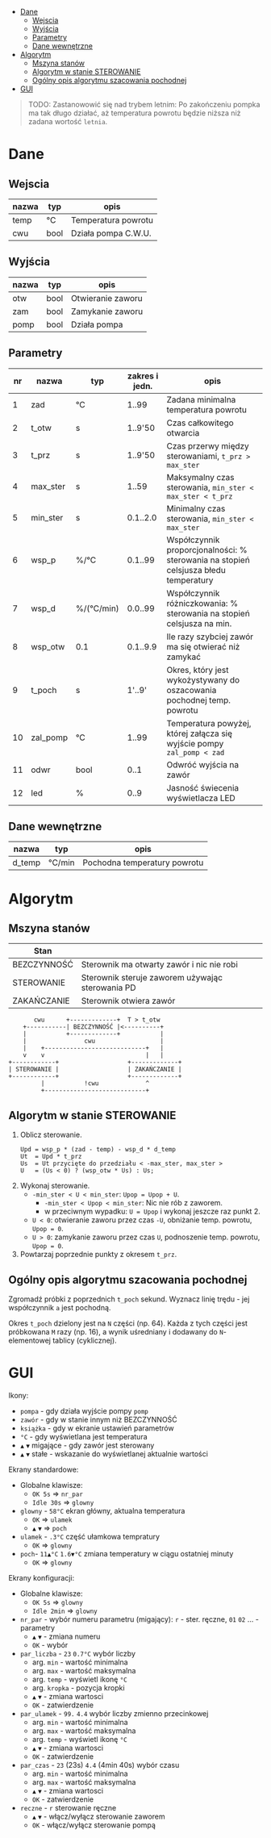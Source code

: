 

- [Dane](#dane)
  - [Wejscia](#wejscia)
  - [Wyjścia](#wyj%c5%9bcia)
  - [Parametry](#parametry)
  - [Dane wewnętrzne](#dane-wewn%c4%99trzne)
- [Algorytm](#algorytm)
  - [Mszyna stanów](#mszyna-stan%c3%b3w)
  - [Algorytm w stanie STEROWANIE](#algorytm-w-stanie-sterowanie)
  - [Ogólny opis algorytmu szacowania pochodnej](#og%c3%b3lny-opis-algorytmu-szacowania-pochodnej)
- [GUI](#gui)

> TODO:
> Zastanowowić się nad trybem letnim: Po zakończeniu pompka ma tak długo działać, aż temperatura powrotu będzie niższa niż zadana wortość `letnia`.

Dane
====

Wejscia
-------

nazwa | typ | opis
-|-|-
temp | °C | Temperatura powrotu
cwu | bool | Działa pompa C.W.U.

Wyjścia
-------

nazwa | typ | opis
-|-|-
otw | bool | Otwieranie zaworu
zam | bool | Zamykanie zaworu
pomp | bool | Działa pompa

Parametry
---------

nr | nazwa | typ | zakres i jedn. | opis
-|-|-|-|-
1|zad | °C | 1..99 | Zadana minimalna temperatura powrotu
2|t_otw | s | 1..9'50 | Czas całkowitego otwarcia
3|t_prz | s | 1..9'50 | Czas przerwy między sterowaniami, `t_prz > max_ster`
4|max_ster | s | 1..59 | Maksymalny czas sterowania, `min_ster < max_ster < t_prz`
5|min_ster | s | 0.1..2.0 | Minimalny czas sterowania, `min_ster < max_ster`
6|wsp_p | %/°C | 0.1..99 | Współczynnik proporcjonalności: % sterowania na stopień celsjusza błedu temperatury
7|wsp_d | %/(°C/min) | 0.0..99 | Współczynnik różniczkowania: % sterowania na stopień celsjusza na min.
8|wsp_otw | 0.1 | 0.1..9.9 | Ile razy szybciej zawór ma się otwierać niż zamykać
9|t_poch | s | 1'..9' | Okres, który jest wykożystywany do oszacowania pochodnej temp. powrotu
10|zal_pomp | °C | 1..99 | Temperatura powyżej, której załącza się wyjście pompy `zal_pomp < zad`
11|odwr | bool | 0..1 | Odwróć wyjścia na zawór
12|led | % | 0..9 | Jasność świecenia wyświetlacza LED


Dane wewnętrzne
---------------

nazwa | typ | opis
-|-|-
d_temp | °C/min | Pochodna temperatury powrotu


Algorytm
========

Mszyna stanów
-------------

Stan | |
-|-
BEZCZYNNOŚĆ | Sterownik ma otwarty zawór i nic nie robi
STEROWANIE | Sterownik steruje zaworem używając sterowania PD
ZAKAŃCZANIE | Sterownik otwiera zawór

```
       cwu      +-------------+  T > t_otw
    +-----------| BEZCZYNNOŚĆ |<----------+
    |           +-------------+           |
    |                cwu                  |
    |    +----------------------------+   |
    v    v                            |   |
+------------+                   +-------------+
| STEROWANIE |                   | ZAKAŃCZANIE |
+------------+                   +-------------+
         |           !cwu             ^
         +----------------------------+
```

Algorytm w stanie STEROWANIE
----------------------------

1. Oblicz sterowanie.
   ```
   Upd = wsp_p * (zad - temp) - wsp_d * d_temp
   Ut  = Upd * t_prz
   Us  = Ut przycięte do przedziału < -max_ster, max_ster >
   U   = (Us < 0) ? (wsp_otw * Us) : Us;
   ```
2. Wykonaj sterowanie.
   * `-min_ster < U < min_ster`: `Upop = Upop + U`.
     * `-min_ster < Upop < min_ster`: Nic nie rób z zaworem.
     * w przeciwnym wypadku: `U = Upop` i wykonaj jeszcze raz punkt 2.
   * `U < 0`: otwieranie zaworu przez czas `-U`, obniżanie temp. powrotu, `Upop = 0`.
   * `U > 0`: zamykanie zaworu przez czas `U`, podnoszenie temp. powrotu, `Upop = 0`.
3. Powtarzaj poprzednie punkty z okresem `t_prz`.


Ogólny opis algorytmu szacowania pochodnej
------------------------------------------

Zgromadź próbki z poprzednich `t_poch` sekund. Wyznacz linię trędu - jej współczynnik `a` jest pochodną.

Okres `t_poch` dzielony jest na `N` części (np. 64). Każda z tych części jest próbkowana `M` razy (np. 16), a wynik uśredniany i dodawany do `N`-elementowej tablicy (cyklicznej). 


GUI
===

Ikony:
* `pompa` - gdy działa wyjście pompy `pomp`
* `zawór` - gdy w stanie innym niż BEZCZYNNOŚĆ
* `książka` - gdy w ekranie ustawień parametrów
* `°C` - gdy wyświetlana jest temperatura
* `▲` `▼` migające - gdy zawór jest sterowany
* `▲` `▼` stałe - wskazanie do wyświetlanej aktualnie wartości

Ekrany standardowe:
* Globalne klawisze:
  * `OK 5s` => `nr_par`
  * `Idle 30s` => `glowny`
* `glowny` - `58°C` ekran główny, aktualna temperatura
  * `OK` => `ulamek`
  * `▲` `▼` => `poch`
* `ulamek` - `.3°C` część ułamkowa tempratury
  * `OK` => `glowny`
* `poch`- `11▲°C` `1.6▼°C` zmiana temperatury w ciągu ostatniej minuty
  * `OK` => `glowny`
  
Ekrany konfiguracji:
* Globalne klawisze:
  * `OK 5s` => `glowny`
  * `Idle 2min` => `glowny`
* `nr_par` - wybór numeru parametru (migający): `r` - ster. ręczne, `01` `02` ... - parametry
  * `▲` `▼` - zmiana numeru
  * `OK` - wybór
* `par_liczba` - `23` `0.7°C` wybór liczby
  * arg. `min` - wartość minimalna
  * arg. `max` - wartość maksymalna
  * arg. `temp` - wyświetl ikonę `°C`
  * arg. `kropka` - pozycja kropki
  * `▲` `▼` - zmiana wartosci
  * `OK` - zatwierdzenie
* `par_ulamek` - `99.` `4.4` wybór liczby zmienno przecinkowej
  * arg. `min` - wartość minimalna
  * arg. `max` - wartość maksymalna
  * arg. `temp` - wyświetl ikonę `°C`
  * `▲` `▼` - zmiana wartosci
  * `OK` - zatwierdzenie
* `par_czas` - `23` (23s) `4.4` (4min 40s) wybór czasu
  * arg. `min` - wartość minimalna
  * arg. `max` - wartość maksymalna
  * `▲` `▼` - zmiana wartosci
  * `OK` - zatwierdzenie
* `reczne` - `r`  sterowanie ręczne
  * `▲` `▼` - włącz/wyłącz sterowanie zaworem
  * `OK` - włącz/wyłącz sterowanie pompą
